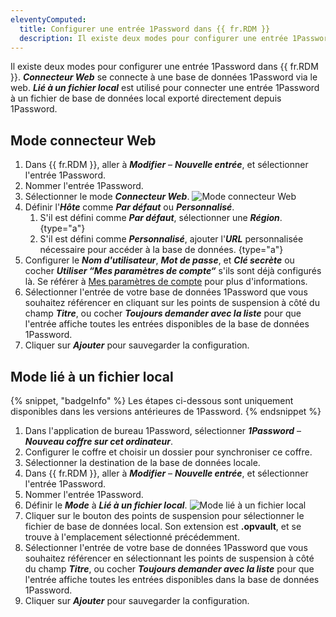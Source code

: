 ```yaml
---
eleventyComputed:
  title: Configurer une entrée 1Password dans {{ fr.RDM }}
  description: Il existe deux modes pour configurer une entrée 1Password dans {{ fr.RDM }}.
---
```

Il existe deux modes pour configurer une entrée 1Password dans {{ fr.RDM }}. ***Connecteur Web*** se connecte à une base de données 1Password via le web. ***Lié à un fichier local*** est utilisé pour connecter une entrée 1Password à un fichier de base de données local exporté directement depuis 1Password.

## Mode connecteur Web
1. Dans {{ fr.RDM }}, aller à ***Modifier*** – ***Nouvelle entrée***, et sélectionner l'entrée 1Password.
1. Nommer l'entrée 1Password.
1. Sélectionner le mode ***Connecteur Web***.
![Mode connecteur Web](https://cdnweb.devolutions.net/docs/RDMW2017_2024_1.png)
1. Définir l'***Hôte*** comme ***Par défaut*** ou ***Personnalisé***.
    1. S'il est défini comme ***Par défaut***, sélectionner une ***Région***. {type="a"}
    1. S'il est défini comme ***Personnalisé***, ajouter l'***URL*** personnalisée nécessaire pour accéder à la base de données. {type="a"}
1. Configurer le ***Nom d'utilisateur***, ***Mot de passe***, et ***Clé secrète*** ou cocher ***Utiliser “Mes paramètres de compte“*** s'ils sont déjà configurés là. Se référer à [Mes paramètres de compte](/rdm/commands/file/my-account-settings/) pour plus d'informations.
1. Sélectionner l'entrée de votre base de données 1Password que vous souhaitez référencer en cliquant sur les points de suspension à côté du champ ***Titre***, ou cocher ***Toujours demander avec la liste*** pour que l'entrée affiche toutes les entrées disponibles de la base de données 1Password.
1. Cliquer sur ***Ajouter*** pour sauvegarder la configuration.
## Mode lié à un fichier local
{% snippet, "badgeInfo" %}
Les étapes ci-dessous sont uniquement disponibles dans les versions antérieures de 1Password.
{% endsnippet %}

1. Dans l'application de bureau 1Password, sélectionner ***1Password*** – ***Nouveau coffre sur cet ordinateur***.
1. Configurer le coffre et choisir un dossier pour synchroniser ce coffre.
1. Sélectionner la destination de la base de données locale.
1. Dans {{ fr.RDM }}, aller à ***Modifier*** – ***Nouvelle entrée***, et sélectionner l'entrée 1Password.
1. Nommer l'entrée 1Password.
1. Définir le ***Mode*** à ***Lié à un fichier local***.
![Mode lié à un fichier local](https://cdnweb.devolutions.net/docs/RDMW2018_2024_1.png)
1. Cliquer sur le bouton des points de suspension pour sélectionner le fichier de base de données local. Son extension est **.opvault**, et se trouve à l'emplacement sélectionné précédemment.
1. Sélectionner l'entrée de votre base de données 1Password que vous souhaitez référencer en sélectionnant les points de suspension à côté du champ ***Titre***, ou cocher ***Toujours demander avec la liste*** pour que l'entrée affiche toutes les entrées disponibles dans la base de données 1Password.
1. Cliquer sur ***Ajouter*** pour sauvegarder la configuration.
